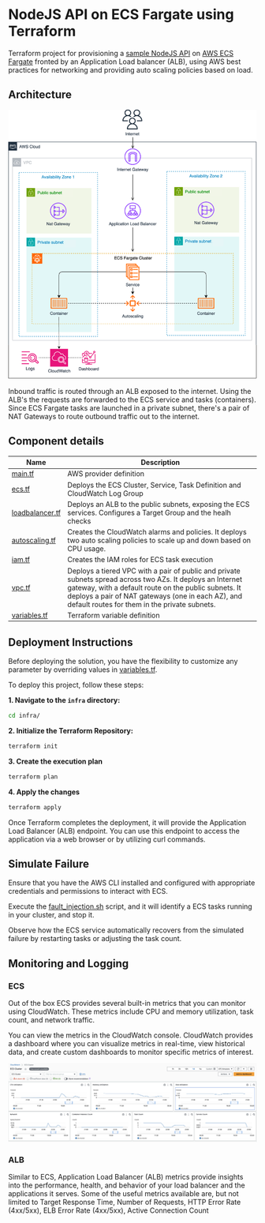 # NodeJS API on ECS Fargate using Terraform

Terraform project for provisioning a [sample NodeJS API](https://github.com/yavisht/GenratrAPI) on [AWS ECS Fargate](https://aws.amazon.com/fargate/) fronted by an Application Load balancer (ALB), using AWS best practices for networking and providing auto scaling policies based on load.

## Architecture

![Diagram](./docs/diagram.png)

Inbound traffic is routed through an ALB exposed to the internet.
Using the ALB's the requests are forwarded to the ECS service and tasks (containers).
Since ECS Fargate tasks are launched in a private subnet, there's a pair of NAT Gateways to route outbound traffic out to the internet.

## Component details

| Name | Description |
|------|-------------|
| [main.tf](./infra/main.tf) | AWS provider definition |
| [ecs.tf](./infra/ecs.tf) | Deploys the ECS Cluster, Service, Task Definition and CloudWatch Log Group  |
| [loadbalancer.tf](./infra/loadbalancer.tf) | Deploys an ALB to the public subnets, exposing the ECS services. Configures a Target Group and the healh checks|
| [autoscaling.tf](./infra/autoscaling.tf) | Creates the CloudWatch alarms and policies. It deploys two auto scaling policies to scale up and down based on CPU usage. |
| [iam.tf](./infra/iam.tf) | Creates the IAM roles for ECS task execution |
| [vpc.tf](./infra/vpc.tf) | Deploys a tiered VPC with a pair of public and private subnets spread across two AZs. It deploys an Internet gateway, with a default route on the public subnets. It deploys a pair of NAT gateways (one in each AZ), and default routes for them in the private subnets. |
| [variables.tf](./infra/variables.tf) | Terraform variable definition |

## Deployment Instructions
Before deploying the solution, you have the flexibility to customize any parameter by overriding values in [variables.tf](./infra/variables.tf).

To deploy this project, follow these steps:

**1. Navigate to the `infra` directory:**
```bash
cd infra/
```
**2. Initialize the Terraform Repository:**
```bash
terraform init
```
**3. Create the execution plan**
```bash
terraform plan
```
**4. Apply the changes**
```bash
terraform apply
```

Once Terraform completes the deployment, it will provide the Application Load Balancer (ALB) endpoint.
You can use this endpoint to access the application via a web browser or by utilizing curl commands.

## Simulate Failure
Ensure that you have the AWS CLI installed and configured with appropriate credentials and permissions to interact with ECS.

Execute the [fault_injection.sh](./scripts/fault_injection.sh) script, and it will identify a ECS tasks running in your cluster, and stop it.

Observe how the ECS service automatically recovers from the simulated failure by restarting tasks or adjusting the task count.

## Monitoring and Logging
### ECS
Out of the box ECS provides several built-in metrics that you can monitor using CloudWatch. These metrics include CPU and memory utilization, task count, and network traffic.

You can view the metrics in the CloudWatch console. CloudWatch provides a dashboard where you can visualize metrics in real-time, view historical data, and create custom dashboards to monitor specific metrics of interest.

![cloudwatch-ecs.png](./docs/cloudwatch-ecs.png)

### ALB

Similar to ECS, Application Load Balancer (ALB) metrics provide insights into the performance, health, and behavior of your load balancer and the applications it serves. Some of the useful metrics available are, but not limited to Target Response Time, Number of Requests, HTTP Error Rate (4xx/5xx), ELB Error Rate (4xx/5xx), Active Connection Count
